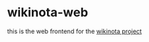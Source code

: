 # wikinota-web
this is the web frontend for the [wikinota project](https://github.com/i5heu/wikinota)

